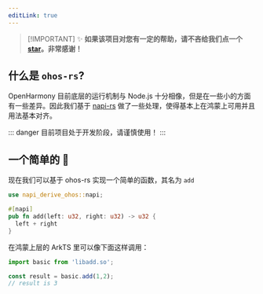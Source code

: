 ```yaml
---
editLink: true
---
```

> [!IMPORTANT] ✨
> **如果该项目对您有一定的帮助，请不吝给我们点一个 [star](https://github.com/ohos-rs/ohos-rs)。非常感谢！**


## 什么是 `ohos-rs`?

OpenHarmony 目前底层的运行机制与 Node.js 十分相像，但是在一些小的方面有一些差异。因此我们基于 [napi-rs](https://github.com/napi-rs/napi-rs) 做了一些处理，使得基本上在鸿蒙上可用并且用法基本对齐。

::: danger
目前项目处于开发阶段，请谨慎使用！
:::

## 一个简单的 🌰

现在我们可以基于 ohos-rs 实现一个简单的函数，其名为 `add`

```rs
use napi_derive_ohos::napi;

#[napi]
pub fn add(left: u32, right: u32) -> u32 {
  left + right
}
```


在鸿蒙上层的 ArkTS 里可以像下面这样调用：

```ts
import basic from 'libadd.so';

const result = basic.add(1,2);
// result is 3
```